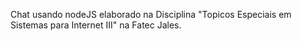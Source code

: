 Chat usando nodeJS elaborado na Disciplina "Topicos Especiais em Sistemas para Internet III" na Fatec Jales.
